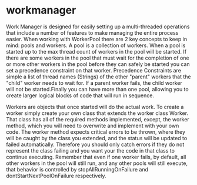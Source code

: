 # workmanager
Work Manager is designed for easily setting up a multi-threaded operations that include a number of features to make managing the entire process easier. When working with WorkerPool there are 2 key concepts to keep in mind: pools and workers. A pool is a collection of workers. When a pool is started up to the max thread count of workers in the pool will be started. If there are some workers in the pool that must wait for the completion of one or more other workers in the pool before they can safely be started you can set a precedence constraint on that worker. Precedence Constraints are simple a list of thread names (Strings) of the other "parent" workers that the "child" worker needs to wait for.
If a parent worker fails, the child worker will not be started.Finally you can have more than one pool, allowing you to create larger logical blocks of code that will run in sequence.

Workers are objects that once started will do the actual work. To create a worker simply create your own class that extends the worker class Worker. That class has all of the required methods implemented, except, the worker method, which you will need to overwrite and implement with your own code. The worker method expects critical errors to be thrown, where they will be caught by the class you extended, and the status will be updated to failed automatically. Therefore you should only catch errors if they do not represent the class failing and you want your the code in that class to continue executing. Remember that even if one worker fails, by default, all other workers in the pool will still run, and any other pools will still execute, that behavior is controlled by stopAllRunningOnFailure and dontStartNextPoolOnFailure respectively.
